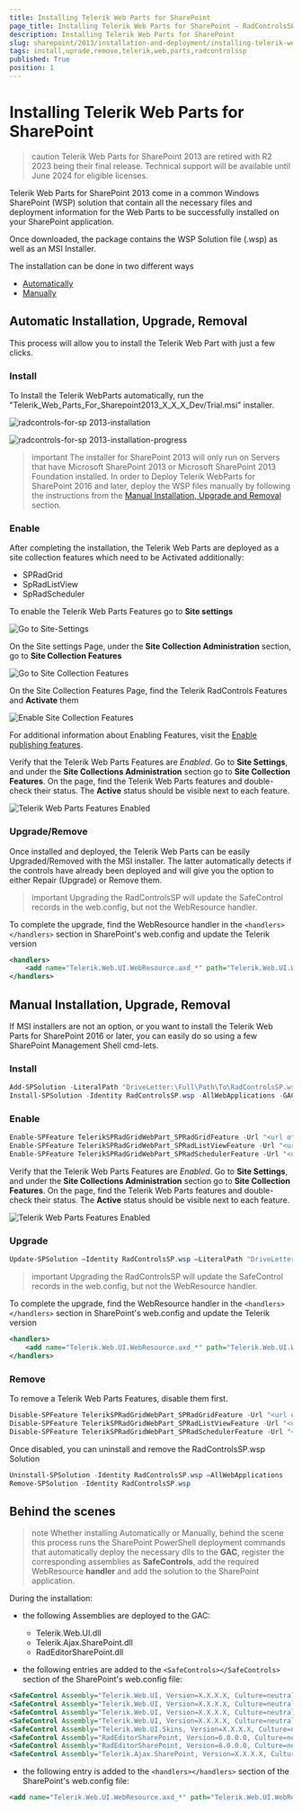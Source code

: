 ```yaml
---
title: Installing Telerik Web Parts for SharePoint
page_title: Installing Telerik Web Parts for SharePoint - RadControlsSP
description: Installing Telerik Web Parts for SharePoint
slug: sharepoint/2013/installation-and-deployment/installing-telerik-web-parts
tags: install,uprade,remove,telerik,web,parts,radcontrolssp
published: True
position: 1
---
```


# Installing Telerik Web Parts for SharePoint

>caution Telerik Web Parts for SharePoint 2013 are retired with R2 2023 being their final release. Technical support will be available until June 2024 for eligible licenses.

Telerik Web Parts for SharePoint 2013 come in a common Windows SharePoint (WSP) solution that contain all the necessary files and deployment information for the Web Parts to be successfully installed on your SharePoint application.

Once downloaded, the package contains the WSP Solution file (.wsp) as well as an MSI Installer. 

The installation can be done in two different ways
- [Automatically](#automatic-installation-upgrade-removal)
- [Manually](#manual-installation-upgrade-removal)

## Automatic Installation, Upgrade, Removal

This process will allow you to install the Telerik Web Part with just a few clicks.

### Install

To Install the Telerik WebParts automatically, run the "Telerik_Web_Parts_For_Sharepoint2013_X_X_X_Dev/Trial.msi" installer.

![radcontrols-for-sp 2013-installation](images/radcontrols-for-sp2013-installation.png)

![radcontrols-for-sp 2013-installation-progress](images/radcontrols-for-sp2013-installation-progress.png)

>important The installer for SharePoint 2013 will only run on Servers that have Microsoft SharePoint 2013 or Microsoft SharePoint 2013 Foundation installed. In order to Deploy Telerik WebParts for SharePoint 2016 and later, deploy the WSP files manually by following the instructions from the [Manual Installation, Upgrade and Removal](#manual-installation-upgrade-and-removal) section.

### Enable

After completing the installation, the Telerik Web Parts are deployed as a site collection features which need to be Activated additionally:
- SPRadGrid
- SpRadListView
- SpRadScheduler

To enable the Telerik Web Parts Features go to **Site settings**

![Go to Site-Settings](images/installing-webparts-site-settings.png)

On the Site settings Page, under the **Site Collection Administration** section, go to **Site Collection Features**

![Go to Site Collection Features](images/installing-webparts-site-settings-page.png)

On the Site Collection Features Page, find the Telerik RadControls Features and **Activate** them

![Enable Site Collection Features](images/installing-webparts-site-collection-features.png)

For additional information about Enabling Features, visit the [Enable publishing features](https://support.office.com/en-us/article/Enable-publishing-features-479677a6-8b33-4ac7-907d-071c1c7e4518).

Verify that the Telerik Web Parts Features are *Enabled*. Go to **Site Settings**, and under the **Site Collections Administration** section go to **Site Collection Features**. On the page, find the Telerik Web Parts features and double-check their status. The **Active** status should be visible next to each feature.

![Telerik Web Parts Features Enabled](images/installing-webparts-features-enabled.png)

### Upgrade/Remove

Once installed and deployed, the Telerik Web Parts can be easily Upgraded/Removed with the MSI installer. The latter automatically detects if the controls have already been deployed and will give you the option to either Repair (Upgrade) or Remove them.

>important Upgrading the RadControlsSP will update the SafeControl records in the web.config, but not the WebResource handler. 

To complete the upgrade, find the WebResource handler in the `<handlers></handlers>` section in SharePoint's web.config and update the Telerik version

````XML
<handlers>
	<add name="Telerik.Web.UI.WebResource.axd_*" path="Telerik.Web.UI.WebResource.axd" verb="*" type="Telerik.Web.UI.WebResource, Telerik.Web.UI, Version=X.X.X.X, Culture=neutral, PublicKeyToken=121fae78165ba3d4" preCondition="integratedMode" />
</handlers>
````

## Manual Installation, Upgrade, Removal

If MSI installers are not an option, or you want to install the Telerik Web Parts for SharePoint 2016 or later, you can easily do so using a few SharePoint Management Shell cmd-lets.

### Install

````PowerShell
Add-SPSolution -LiteralPath "DriveLetter:\Full\Path\To\RadControlsSP.wsp"
Install-SPSolution -Identity RadControlsSP.wsp -AllWebApplications -GACDeployment -Force
````

### Enable

````PowerShell
Enable-SPFeature TelerikSPRadGridWebPart_SPRadGridFeature -Url "<url of your SP site>"
Enable-SPFeature TelerikSPRadGridWebPart_SPRadListViewFeature -Url "<url of your SP site>"
Enable-SPFeature TelerikSPRadGridWebPart_SPRadSchedulerFeature -Url "<url of your SP site>"
````

Verify that the Telerik Web Parts Features are *Enabled*. Go to **Site Settings**, and under the **Site Collections Administration** section go to **Site Collection Features**. On the page, find the Telerik Web Parts features and double-check their status. The **Active** status should be visible next to each feature.

![Telerik Web Parts Features Enabled](images/installing-webparts-features-enabled.png)

### Upgrade

````PowerShell
Update-SPSolution –Identity RadControlsSP.wsp –LiteralPath "DriveLetter:\Full\Path\To\New\Version\Of\RadControlsSP.wsp" –GACDeployment
````

>important Upgrading the RadControlsSP will update the SafeControl records in the web.config, but not the WebResource handler. 

To complete the upgrade, find the WebResource handler in the `<handlers></handlers>` section in SharePoint's web.config and update the Telerik version

````XML
<handlers>
	<add name="Telerik.Web.UI.WebResource.axd_*" path="Telerik.Web.UI.WebResource.axd" verb="*" type="Telerik.Web.UI.WebResource, Telerik.Web.UI, Version=X.X.X.X, Culture=neutral, PublicKeyToken=121fae78165ba3d4" preCondition="integratedMode" />
</handlers>
````

### Remove

To remove a Telerik Web Parts Features, disable them first.

````PowerShell
Disable-SPFeature TelerikSPRadGridWebPart_SPRadGridFeature -Url "<url of your SP site>"
Disable-SPFeature TelerikSPRadGridWebPart_SPRadListViewFeature -Url "<url of your SP site>"
Disable-SPFeature TelerikSPRadGridWebPart_SPRadSchedulerFeature -Url "<url of your SP site>"
````

Once disabled, you can uninstall and remove the RadControlsSP.wsp Solution

````PowerShell
Uninstall-SPSolution -Identity RadControlsSP.wsp –AllWebApplications
Remove-SPSolution -Identity RadControlsSP.wsp
````

## Behind the scenes

>note Whether installing Automatically or Manually, behind the scene this process runs the SharePoint PowerShell deployment commands that automatically deploy the necessary dlls to the **GAC**, register the corresponding assemblies as **SafeControls**, add the required WebResource **handler** and add the solution to the SharePoint application. 

During the installation:

- the following Assemblies are deployed to the GAC:
  - Telerik.Web.UI.dll
  - Telerik.Ajax.SharePoint.dll
  - RadEditorSharePoint.dll

- the following entries are added to the `<SafeControls></SafeControls>` section of the SharePoint's web.config file:

````XML
<SafeControl Assembly="Telerik.Web.UI, Version=X.X.X.X, Culture=neutral, PublicKeyToken=121fae78165ba3d4" Namespace="Telerik.Web.UI" TypeName="*" Safe="True" />
<SafeControl Assembly="Telerik.Web.UI, Version=X.X.X.X, Culture=neutral, PublicKeyToken=121fae78165ba3d4" Namespace="Telerik.Web.UI.Editor" TypeName="*" Safe="True" />
<SafeControl Assembly="Telerik.Web.UI, Version=X.X.X.X, Culture=neutral, PublicKeyToken=121fae78165ba3d4" Namespace="Telerik.Web.UI.Widgets" TypeName="*" Safe="True" />
<SafeControl Assembly="Telerik.Web.UI, Version=X.X.X.X, Culture=neutral, PublicKeyToken=121fae78165ba3d4" Namespace="Telerik.Web.Design" TypeName="*" Safe="True" />
<SafeControl Assembly="Telerik.Web.UI.Skins, Version=X.X.X.X, Culture=neutral, PublicKeyToken=121fae78165ba3d4" Namespace="Telerik.Web.UI" TypeName="*" Safe="True" />
<SafeControl Assembly="RadEditorSharePoint, Version=6.0.0.0, Culture=neutral, PublicKeyToken=1f131a624888eeed" Namespace="Telerik.SharePoint" TypeName="*" Safe="True" />
<SafeControl Assembly="RadEditorSharePoint, Version=6.0.0.0, Culture=neutral, PublicKeyToken=1f131a624888eeed" Namespace="Telerik.SharePoint.FieldEditor" TypeName="*" Safe="True" />
<SafeControl Assembly="Telerik.Ajax.SharePoint, Version=X.X.X.X, Culture=neutral, PublicKeyToken=aa9e5f693af67c7b" Namespace="Telerik.Ajax.SharePoint" TypeName="*" Safe="True" />
````

- the following entry is added to the `<handlers></handlers>` section of the SharePoint's web.config file:

````XML
<add name="Telerik.Web.UI.WebResource.axd_*" path="Telerik.Web.UI.WebResource.axd" verb="*" type="Telerik.Web.UI.WebResource, Telerik.Web.UI, Version=X.X.X.X, Culture=neutral, PublicKeyToken=121fae78165ba3d4" preCondition="integratedMode" />
````
 
